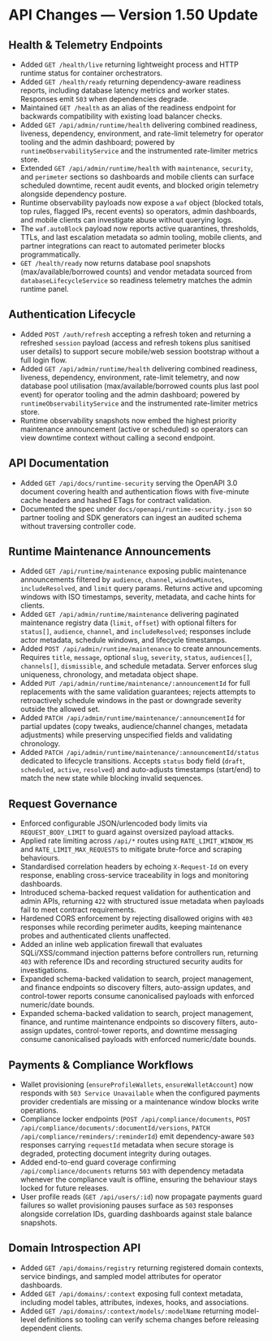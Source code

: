 # API Changes — Version 1.50 Update

## Health & Telemetry Endpoints
- Added `GET /health/live` returning lightweight process and HTTP runtime status for container orchestrators.
- Added `GET /health/ready` returning dependency-aware readiness reports, including database latency metrics and worker states. Responses emit `503` when dependencies degrade.
- Maintained `GET /health` as an alias of the readiness endpoint for backwards compatibility with existing load balancer checks.
- Added `GET /api/admin/runtime/health` delivering combined readiness, liveness, dependency, environment, and rate-limit telemetry for operator tooling and the admin dashboard; powered by `runtimeObservabilityService` and the instrumented rate-limiter metrics store.
- Extended `GET /api/admin/runtime/health` with `maintenance`, `security`, and `perimeter` sections so dashboards and mobile clients can surface scheduled downtime, recent audit events, and blocked origin telemetry alongside dependency posture.
- Runtime observability payloads now expose a `waf` object (blocked totals, top rules, flagged IPs, recent events) so operators, admin dashboards, and mobile clients can investigate abuse without querying logs.
- The `waf.autoBlock` payload now reports active quarantines, thresholds, TTLs, and last escalation metadata so admin tooling, mobile clients, and partner integrations can react to automated perimeter blocks programmatically.
- `GET /health/ready` now returns database pool snapshots (max/available/borrowed counts) and vendor metadata sourced from `databaseLifecycleService` so readiness telemetry matches the admin runtime panel.

## Authentication Lifecycle
- Added `POST /auth/refresh` accepting a refresh token and returning a refreshed `session` payload (access and refresh tokens plus sanitised user details) to support secure mobile/web session bootstrap without a full login flow.
- Added `GET /api/admin/runtime/health` delivering combined readiness, liveness, dependency, environment, rate-limit telemetry, and now database pool utilisation (max/available/borrowed counts plus last pool event) for operator tooling and the admin dashboard; powered by `runtimeObservabilityService` and the instrumented rate-limiter metrics store.
- Runtime observability snapshots now embed the highest priority maintenance announcement (active or scheduled) so operators can view downtime context without calling a second endpoint.

## API Documentation
- Added `GET /api/docs/runtime-security` serving the OpenAPI 3.0 document covering health and authentication flows with five-minute cache headers and hashed ETags for contract validation.
- Documented the spec under `docs/openapi/runtime-security.json` so partner tooling and SDK generators can ingest an audited schema without traversing controller code.

## Runtime Maintenance Announcements
- Added `GET /api/runtime/maintenance` exposing public maintenance announcements filtered by `audience`, `channel`, `windowMinutes`, `includeResolved`, and `limit` query params. Returns active and upcoming windows with ISO timestamps, severity, metadata, and cache hints for clients.
- Added `GET /api/admin/runtime/maintenance` delivering paginated maintenance registry data (`limit`, `offset`) with optional filters for `status[]`, `audience`, `channel`, and `includeResolved`; responses include actor metadata, schedule windows, and lifecycle timestamps.
- Added `POST /api/admin/runtime/maintenance` to create announcements. Requires `title`, `message`, optional `slug`, `severity`, `status`, `audiences[]`, `channels[]`, `dismissible`, and schedule metadata. Server enforces slug uniqueness, chronology, and metadata object shape.
- Added `PUT /api/admin/runtime/maintenance/:announcementId` for full replacements with the same validation guarantees; rejects attempts to retroactively schedule windows in the past or downgrade severity outside the allowed set.
- Added `PATCH /api/admin/runtime/maintenance/:announcementId` for partial updates (copy tweaks, audience/channel changes, metadata adjustments) while preserving unspecified fields and validating chronology.
- Added `PATCH /api/admin/runtime/maintenance/:announcementId/status` dedicated to lifecycle transitions. Accepts `status` body field (`draft`, `scheduled`, `active`, `resolved`) and auto-adjusts timestamps (start/end) to match the new state while blocking invalid sequences.

## Request Governance
- Enforced configurable JSON/urlencoded body limits via `REQUEST_BODY_LIMIT` to guard against oversized payload attacks.
- Applied rate limiting across `/api/*` routes using `RATE_LIMIT_WINDOW_MS` and `RATE_LIMIT_MAX_REQUESTS` to mitigate brute-force and scraping behaviours.
- Standardised correlation headers by echoing `X-Request-Id` on every response, enabling cross-service traceability in logs and monitoring dashboards.
- Introduced schema-backed request validation for authentication and admin APIs, returning `422` with structured issue metadata when payloads fail to meet contract requirements.
- Hardened CORS enforcement by rejecting disallowed origins with `403` responses while recording perimeter audits, keeping maintenance probes and authenticated clients unaffected.
- Added an inline web application firewall that evaluates SQLi/XSS/command injection patterns before controllers run, returning `403` with reference IDs and recording structured security audits for investigations.
- Expanded schema-backed validation to search, project management, and finance endpoints so discovery filters, auto-assign
  updates, and control-tower reports consume canonicalised payloads with enforced numeric/date bounds.
- Expanded schema-backed validation to search, project management, finance, and runtime maintenance endpoints so discovery filters, auto-assign updates, control-tower reports, and downtime messaging consume canonicalised payloads with enforced numeric/date bounds.

## Payments & Compliance Workflows
- Wallet provisioning (`ensureProfileWallets`, `ensureWalletAccount`) now responds with `503 Service Unavailable` when the configured payments provider credentials are missing or a maintenance window blocks write operations.
- Compliance locker endpoints (`POST /api/compliance/documents`, `POST /api/compliance/documents/:documentId/versions`, `PATCH /api/compliance/reminders/:reminderId`) emit dependency-aware `503` responses carrying `requestId` metadata when secure storage is degraded, protecting document integrity during outages.
- Added end-to-end guard coverage confirming `/api/compliance/documents` returns `503` with dependency metadata whenever the compliance vault is offline, ensuring the behaviour stays locked for future releases.
- User profile reads (`GET /api/users/:id`) now propagate payments guard failures so wallet provisioning pauses surface as `503` responses alongside correlation IDs, guarding dashboards against stale balance snapshots.

## Domain Introspection API
- Added `GET /api/domains/registry` returning registered domain contexts, service bindings, and sampled model attributes for operator dashboards.
- Added `GET /api/domains/:context` exposing full context metadata, including model tables, attributes, indexes, hooks, and associations.
- Added `GET /api/domains/:context/models/:modelName` returning model-level definitions so tooling can verify schema changes before releasing dependent clients.
